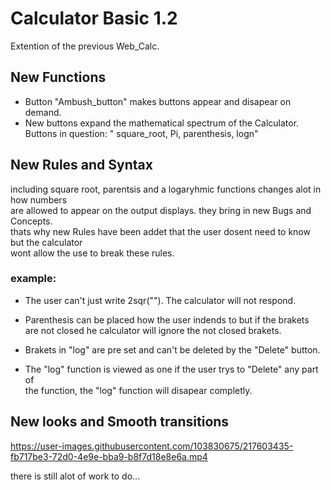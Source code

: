 # Calculator Basic 1.2  
Extention of the previous Web_Calc.  

## New Functions
- Button "Ambush_button" makes buttons appear and disapear on demand.
- New buttons expand the mathematical spectrum of the Calculator.  
Buttons in question: " square_root, Pi, parenthesis, logn"
## New Rules and Syntax  
including square root, parentsis and a logaryhmic functions changes alot in how numbers  
are allowed to appear on the output displays. they bring in new Bugs and Concepts.  
thats why new Rules have been addet that the user dosent need to know but the calculator  
wont allow the use to break these rules.  

### example:  

- The user can't just write 2sqr(""). The calculator will not respond.  

- Parenthesis can be placed how the user indends to but if the brakets  
 are not closed he calculator will ignore the not closed brakets.  

- Brakets in "log" are pre set and can't be deleted by the "Delete" button.  

- The "log" function is viewed as one if the user trys to "Delete" any part of  
  the function, the "log" function will disapear completly.

## New looks and Smooth transitions







https://user-images.githubusercontent.com/103830675/217603435-fb717be3-72d0-4e9e-bba9-b8f7d18e8e6a.mp4  

there is still alot of work to do...





